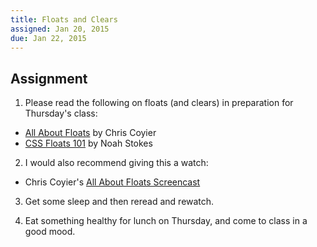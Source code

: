 ```yaml
---
title: Floats and Clears
assigned: Jan 20, 2015
due: Jan 22, 2015
---
```


Assignment
----------

1. Please read the following on floats (and clears) in preparation for Thursday's class:
  * [All About Floats](http://css-tricks.com/all-about-floats/) by Chris Coyier
  * [CSS Floats 101](http://alistapart.com/article/css-floats-101) by Noah Stokes

2. I would also recommend giving this a watch:
  * Chris Coyier's [All About Floats Screencast](http://css-tricks.com/video-screencasts/42-all-about-floats-screencast/)

3. Get some sleep and then reread and rewatch.

4. Eat something healthy for lunch on Thursday, and come to class in a good mood.